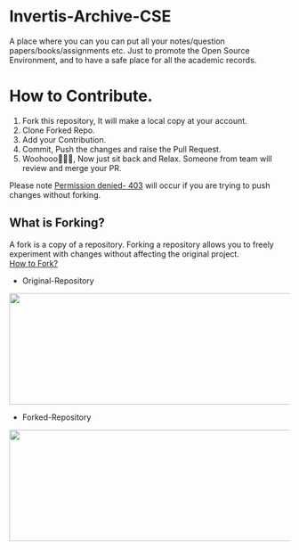 # Invertis-Archive-CSE
A place where you can you can put all your notes/question papers/books/assignments etc. Just to promote the Open Source Environment, and to have a safe place for all the academic records.

# How to Contribute.
1. Fork this repository, It will make a local copy at your account.
2. Clone Forked Repo.
3. Add your Contribution.
4. Commit, Push the changes and raise the Pull Request.
5. Woohooo🎉🎉🎉, Now just sit back and Relax. Someone from team will review and merge your PR.


Please note <ins>Permission denied- 403</ins> will occur if you are trying to push changes without forking.

## What is Forking?
A fork is a copy of a repository. Forking a repository allows you to freely experiment with changes without affecting the original project.<br />
[How to Fork?](https://docs.github.com/en/get-started/quickstart/fork-a-repo)

- Original-Repository
<img src="https://github.com/Open-Source-Contributors-IU/Invertis-Archive-CSE/blob/main/images/original-repo.png" width="800" height="200" />

- Forked-Repository
<img src="https://github.com/Open-Source-Contributors-IU/Invertis-Archive-CSE/blob/main/images/forked-repo.png" width="800" height="200" />


